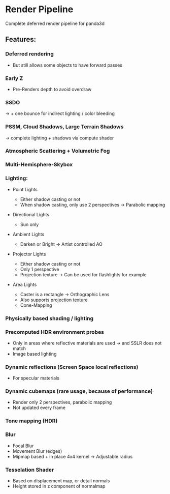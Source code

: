Render Pipeline
==============

Complete deferred render pipeline for panda3d

## Features:

### Deferred rendering
- But still allows some objects to have forward passes

### Early Z
- Pre-Renders depth to avoid overdraw

### SSDO
-> + one bounce for indirect lighting / color bleeding
    

### PSSM, Cloud Shadows, Large Terrain Shadows
-> complete lighting + shadows via compute shader

### Atmospheric Scattering + Volumetric Fog

### Multi-Hemisphere-Skybox

### Lighting:
- Point Lights
    - Either shadow casting or not
    - When shadow casting, only use 2 perspectives
        -> Parabolic mapping

- Directional Lights
    - Sun only

- Ambient Lights
    - Darken or Bright
        -> Artist controlled AO

- Projector Lights
    - Either shadow casting or not
    - Only 1 perspective
    - Projection texture
        -> Can be used for flashlights for example

- Area Lights
    - Caster is a rectangle
        -> Orthographic Lens
    - Also supports projection texture
    - Cone-Mapping

### Physically based shading / lighting

### Precomputed HDR environment probes
- Only in areas where reflective materials are used
    -> and SSLR does not match
- Image based lighting

### Dynamic reflections (Screen Space local reflections)
- For specular materials

### Dynamic cubemaps (rare usage, because of performance)
- Render only 2 perspectives, parabolic mapping
- Not updated every frame

### Tone mapping (HDR)

### Blur
- Focal Blur
- Movement Blur (edges)
- Mipmap based + in place 4x4 kernel
    -> Adjustable radius

### Tesselation Shader
- Based on displacement map, or detail normals
- Height stored in z component of normalmap